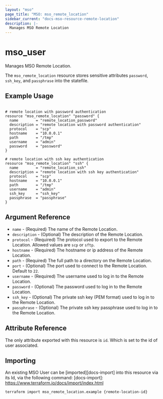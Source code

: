 ```yaml
---
layout: "mso"
page_title: "MSO: mso_remote_location"
sidebar_current: "docs-mso-resource-remote-location"
description: |-
  Manages MSO Remote Location
---
```


# mso_user #

Manages MSO Remote Location.

The `mso_remote_location` resource stores sensitive attributes `password`, `ssh_key`, and `passphrase` into the statefile.

## Example Usage ##

```hcl

# remote location with password authentication
resource "mso_remote_location" "password" {
  name        = "remote_location_password"
  description = "remote location with password authentication"
  protocol    = "scp"
  hostname    = "10.0.0.1"
  path        = "/tmp"
  username    = "admin"
  password    = "password"
}

# remote location with ssh key authentication
resource "mso_remote_location" "ssh" {
  name        = "remote_location_ssh"
  description = "remote location with ssh key authentication"
  protocol    = "scp"
  hostname    = "10.0.0.1"
  path        = "/tmp"
  username    = "admin"
  ssh_key     = "ssh_key"
  passphrase  = "passphrase"
}

```

## Argument Reference ##

* `name` - (Required) The name of the Remote Location.
* `description` - (Optional) The description of the Remote Location.
* `protocol` - (Required) The protocol used to export to the Remote Location. Allowed values are `scp` or `sftp`.
* `hostname` - (Required) The hostname or ip address of the Remote Location.
* `path` - (Required) The full path to a directory on the Remote Location.
* `port` - (Optional) The port used to connect to the Remote Location.  Default to `22`.
* `username`  - (Required) The username used to log in to the Remote Location.
* `password` - (Optional) The password used to log in to the Remote Location.
* `ssh_key` - (Optional) The private ssh key (PEM format) used to log in to the Remote Location.
* `passphrase` - (Optional) The private ssh key passphrase used to log in to the Remote Location.

## Attribute Reference ##

The only attribute exported with this resource is `id`. Which is set to the id of user associated.

## Importing ##

An existing MSO User can be [imported][docs-import] into this resource via its Id, via the following command: [docs-import]: <https://www.terraform.io/docs/import/index.html>

```bash
terraform import mso_remote_location.example {remote-location-id}
```
